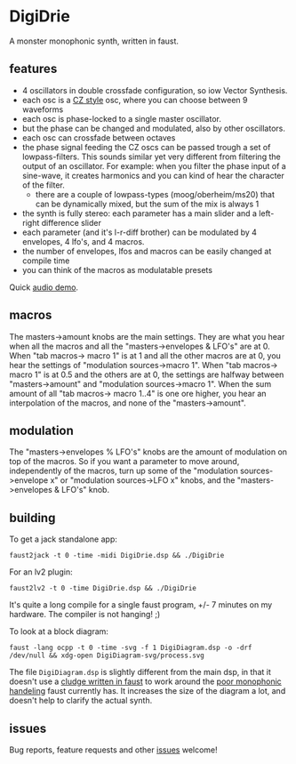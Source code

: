 # DigiDrie

A monster monophonic synth, written in faust.

## features

- 4 oscillators in double crossfade configuration, so iow Vector Synthesis.
- each osc is a [CZ style](https://forum.pdpatchrepo.info/topic/5992/casio-cz-oscillators) osc, where you can choose between 9 waveforms
- each osc is phase-locked to a single master oscillator.
- but the phase can be changed and modulated, also by other oscillators.
- each osc can crossfade between octaves
- the phase signal feeding the CZ oscs can be passed trough a set of lowpass-filters.
  This sounds similar yet very different from filtering the output of an oscillator. For example: when you filter the phase input of a sine-wave, it creates harmonics and you can kind of hear the character of the filter. 
  - there are a couple of lowpass-types (moog/oberheim/ms20) that can be dynamically mixed, but the sum of the mix is always 1
- the synth is fully stereo: each parameter has a main slider and a left-right difference slider
- each parameter (and it's l-r-diff brother) can be modulated by 4 envelopes, 4 lfo's, and 4 macros.
- the number of envelopes, lfos and macros can be easily changed at compile time
- you can think of the macros as modulatable presets


Quick [audio demo](https://magnetophon.nl/sounds/magnetophon/digiDrie.mp3).


## macros

The masters->amount knobs are the main settings.
They are what you hear when all the macros and all the "masters->envelopes & LFO's" are at 0.
When "tab macros-> macro 1" is at 1 and all the other macros are at 0, you hear the settings of "modulation sources->macro 1".
When "tab macros-> macro 1" is at 0.5 and the others are at 0, the settings are halfway between "masters->amount" and "modulation sources->macro 1".
When the sum amount of all "tab macros-> macro 1..4" is one ore higher, you hear an interpolation of the macros, and none of the "masters->amount".

## modulation

The "masters->envelopes % LFO's" knobs are the amount of modulation on top of the macros.
So if you want a parameter to move around, independently of the macros, turn up some of the "modulation sources->envelope x" or "modulation sources->LFO x" knobs, and the "masters->envelopes & LFO's" knob.

## building

To get a jack standalone app:

``` shell
faust2jack -t 0 -time -midi DigiDrie.dsp && ./DigiDrie

```

For an lv2 plugin:

``` shell
faust2lv2 -t 0 -time DigiDrie.dsp && ./DigiDrie
```

It's quite a long compile for a single faust program, +/- 7 minutes on my hardware.
The compiler is not hanging!  ;)

To look at a block diagram:

``` shell
faust -lang ocpp -t 0 -time -svg -f 1 DigiDiagram.dsp -o -drf  /dev/null && xdg-open DigiDiagram-svg/process.svg
```

The file ``DigiDiagram.dsp`` is slightly different from the main dsp, in that it doesn't use a [cludge written in faust](https://github.com/magnetophon/DigiDrie/blob/master/lib/lastNote.lib) to work around the [poor monophonic handeling](https://github.com/grame-cncm/faust/issues/252) faust currently has.
It increases the size of the diagram a lot, and doesn't help to clarify the actual synth.


## issues

Bug reports, feature requests and other [issues](https://github.com/magnetophon/DigiDrie/issues) welcome!
